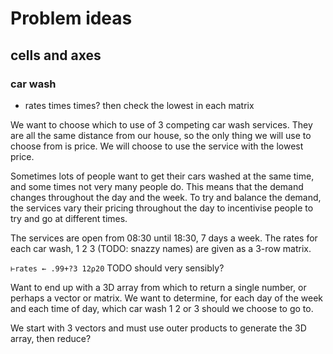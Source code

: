 # Problem ideas
## cells and axes
### car wash
- rates times times? then check the lowest in each matrix

We want to choose which to use of 3 competing car wash services. They are all the same distance from our house, so the only thing we will use to choose from is price. We will choose to use the service with the lowest price.

Sometimes lots of people want to get their cars washed at the same time, and some times not very many people do. This means that the demand changes throughout the day and the week. To try and balance the demand, the services vary their pricing throughout the day to incentivise people to try and go at different times.

The services are open from 08:30 until 18:30, 7 days a week. The rates for each car wash, 1 2 3 (TODO: snazzy names) are given as a 3-row matrix.

`⊢rates ← .99+?3 12⍴20` TODO should very sensibly?

Want to end up with a 3D array from which to return a single number, or perhaps a vector or matrix. We want to determine, for each day of the week and each time of day, which car wash 1 2 or 3 should we choose to go to.

We start with 3 vectors and must use outer products to generate the 3D array, then reduce?